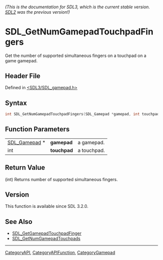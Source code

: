 ###### (This is the documentation for SDL3, which is the current stable version. [SDL2](https://wiki.libsdl.org/SDL2/) was the previous version!)
# SDL_GetNumGamepadTouchpadFingers

Get the number of supported simultaneous fingers on a touchpad on a game gamepad.

## Header File

Defined in [<SDL3/SDL_gamepad.h>](https://github.com/libsdl-org/SDL/blob/main/include/SDL3/SDL_gamepad.h)

## Syntax

```c
int SDL_GetNumGamepadTouchpadFingers(SDL_Gamepad *gamepad, int touchpad);
```

## Function Parameters

|                              |              |             |
| ---------------------------- | ------------ | ----------- |
| [SDL_Gamepad](SDL_Gamepad) * | **gamepad**  | a gamepad.  |
| int                          | **touchpad** | a touchpad. |

## Return Value

(int) Returns number of supported simultaneous fingers.

## Version

This function is available since SDL 3.2.0.

## See Also

- [SDL_GetGamepadTouchpadFinger](SDL_GetGamepadTouchpadFinger)
- [SDL_GetNumGamepadTouchpads](SDL_GetNumGamepadTouchpads)

----
[CategoryAPI](CategoryAPI), [CategoryAPIFunction](CategoryAPIFunction), [CategoryGamepad](CategoryGamepad)

